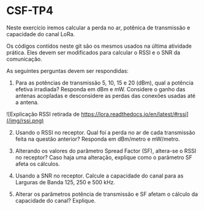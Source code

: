 # CSF-TP4

Neste exercício iremos calcular a perda no ar, potênica de transmissão e capacidade do canal LoRa.

Os códigos contidos neste git são os mesmos usados na última atividade prática. Eles devem ser modificados para calcular o RSSI e o SNR da comunicação.

As seguintes perguntas devem ser respondidas:

1) Para as potências de transmissão 5, 10, 15 e 20 (dBm), qual a potência efetiva irradiada? Responda em dBm e mW. Considere o ganho das antenas acopladas e desconsidere as perdas das conexões usadas até a antena.

![Explicação RSSI retirada de https://lora.readthedocs.io/en/latest/#rssi](/img/rssi.png)

2) Usando o RSSI no receptor. Qual foi a perda no ar de cada transmissão feita na questão anterior? Responda em dBm/metro e mW/metro.

3) Alterando os valores do parâmetro Spread Factor (SF), altera-se o RSSI no receptor? Caso haja uma alteração, explique como o parâmetro SF afeta os cálculos.

4) Usando a SNR no receptor. Calcule a capacidade do canal para as Larguras de Banda 125, 250 e 500 kHz. 

5) Alterar os parâmetros potência de transmissão e SF afetam o cálculo da capacidade do canal? Explique.
